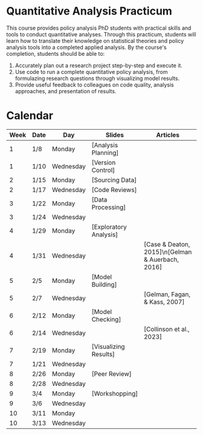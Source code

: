 # Quantitative Analysis Practicum

This course provides policy analysis PhD students with practical skills and tools to conduct quantitative analyses. Through this practicum, students will learn how to translate their knowledge on statistical theories and policy analysis tools into a completed applied analysis. By the course's completion, students should be able to:

1. Accurately plan out a research project step-by-step and execute it.
2. Use code to run a complete quantitative policy analysis, from formulazing research questions through visualizing model results.
3. Provide useful feedback to colleagues on code quality, analysis approaches, and presentation of results.


# Calendar

| Week | Date     | Day       | Slides                |   Articles     | Code                          | 
|------|----------|-----------|-----------------------|----------------|-------------------------------|
| 1    | 1/8      | Monday    | [Analysis Planning]|  |                          | [Introduction to R]           |
| 1    | 1/10     | Wednesday | [Version Control]     |                          |                               |
| 2    | 1/15     | Monday    | [Sourcing Data]       |                          |                               |
| 2    | 1/17     | Wednesday | [Code Reviews]        |                          |                               |
| 3    | 1/22     | Monday    | [Data Processing]     |                          |                               |
| 3    | 1/24     | Wednesday |                       |                          |                               |
| 4    | 1/29     | Monday    | [Exploratory Analysis]|                          |                               |
| 4    | 1/31     | Wednesday |                       |[Case & Deaton, 2015]\n[Gelman & Auerbach, 2016]|                               |
| 5    | 2/5      | Monday    | [Model Building]      |                          |                               |
| 5    | 2/7      | Wednesday |                       | [Gelman, Fagan, & Kass, 2007]|                         |                               |
| 6    | 2/12     | Monday    | [Model Checking]      |                          |                               |
| 6    | 2/14     | Wednesday |                       | [Collinson et al., 2023] |                               |
| 7    | 2/19     | Monday    | [Visualizing Results] |                          |                               |
| 7    | 1/21     | Wednesday |                       |                          |                               |
| 8    | 2/26     | Monday    | [Peer Review]         |                          |                               |
| 8    | 2/28     | Wednesday |                       |                          |                               |
| 9    | 3/4      | Monday    | [Workshopping]        |                          |                               |
| 9    | 3/6      | Wednesday |                       |                          |                               |
| 10   | 3/11     | Monday    |                       |                          |                               |
| 10   | 3/13     | Wednesday |                       |                          |                               |
